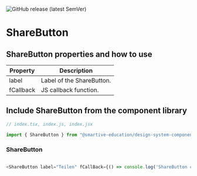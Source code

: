 ![GitHub release (latest SemVer)](https://img.shields.io/github/v/release/smartive-education/design-system-component-library-yeahyeahyeah)
# ShareButton
## ShareButton properties and how to use
| Property|Description|
|-|-|
|label|Label of the ShareButton.|
|fCallback|JS callback function.|


## Include ShareButton from the component library

```js
// index.tsx, index.js, index.jsx

import { ShareButton } from "@smartive-education/design-system-component-library-yeahyeahyeah"

```

### ShareButton

```js

<ShareButton label="Teilen" fCallBack={() => console.log('ShareButton clicked')} />

```